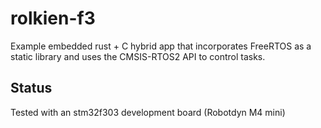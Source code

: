 # rolkien-f3

Example embedded rust + C hybrid app that 
incorporates FreeRTOS as a static library and
uses the CMSIS-RTOS2 API to control tasks. 


## Status

Tested with an stm32f303 development board (Robotdyn M4 mini)




